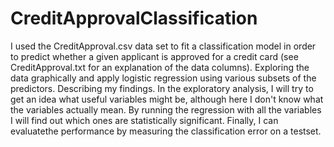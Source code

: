 # CreditApprovalClassification
I used the CreditApproval.csv data set to fit a classification model in order to predict whether a given applicant is approved for a credit card (see CreditApproval.txt for an explanation of the data columns). Exploring the data graphically and apply logistic regression using various subsets of the predictors. Describing my findings.
In the exploratory analysis,
I will try to get an idea what useful variables might be, although here I don't know
what the variables actually mean. By running the regression with all the variables
I will find out which ones are statistically significant. Finally, I can evaluatethe performance by measuring the classification error on a testset.
